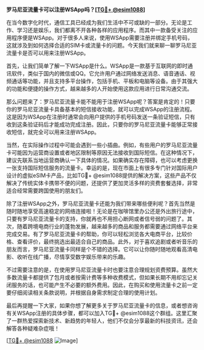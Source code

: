 **罗马尼亚流量卡可以注册WSApp吗？[[TG💪+ @esim1088](https://t.me/s/esim1088)]**

在当今数字化时代，通信工具已经成为我们生活中不可或缺的一部分。无论是工作、学习还是娱乐，我们都离不开各种各样的应用程序。而其中一款备受关注的应用程序便是WSApp。对于很多人来说，使用WSApp需要注册并绑定手机号码，这就涉及到如何选择合适的SIM卡或流量卡的问题。今天我们就来聊一聊罗马尼亚流量卡是否可以用来注册WSApp。

首先，让我们简单了解一下WSApp是什么。WSApp是一款基于互联网的即时通讯软件，类似于国内的微信或QQ。它允许用户通过网络发送消息、语音通话、视频通话等功能，并且支持多平台操作，包括手机、平板和电脑等设备。由于其强大的功能和便捷的操作方式，越来越多的人开始使用这款应用进行日常沟通交流。

那么问题来了：罗马尼亚流量卡能不能用于注册WSApp呢？答案是肯定的！只要你的罗马尼亚流量卡具备基本的短信接收功能，就可以完成WSApp的注册流程。这是因为WSApp在注册时通常会向用户提供的手机号码发送一条验证短信，只有收到这条验证码后才能成功完成注册。因此，只要你的罗马尼亚流量卡能够正常接收短信，就完全可以用来注册WSApp。

当然，在实际操作过程中可能会遇到一些小插曲。例如，有些用户的罗马尼亚流量卡可能因为运营商设置或者地区限制等原因无法接收到国际短信。在这种情况下，建议先联系当地运营商确认一下具体的情况。如果确实存在障碍，也可以考虑更换一张支持国际短信服务的流量卡。幸运的是，现在市面上有很多专门针对国际用户设计的虚拟eSIM卡产品，比如TG💪+ @esim1088提供的解决方案，这些产品不仅解决了传统实体卡携带不便的问题，还提供了更加灵活多样的资费套餐选择，非常适合经常需要跨国使用的朋友们。

除了注册WSApp之外，罗马尼亚流量卡还能为我们带来哪些便利呢？首先当然是随时随地享受高速稳定的网络连接啦！无论是在咖啡馆里办公还是外出旅行途中，只要有罗马尼亚流量卡的支持，你就再也不用担心断网或者信号弱的问题了。其次，随着跨境电商行业的蓬勃发展，越来越多的商品和服务都需要通过网络平台来完成交易。有了罗马尼亚流量卡的帮助，你可以轻松浏览各大电商平台，比较价格、查看评价，最终挑选出最适合自己的商品。此外，对于喜欢追剧或者听音乐的朋友而言，罗马尼亚流量卡同样是个不错的选择。它可以让你随时随地观看高清电影、收听在线广播，尽情享受数字娱乐带来的乐趣。

不过需要注意的是，在使用罗马尼亚流量卡时也要注意合理规划资费预算。虽然大多数流量卡都提供了包月或者按需计费等多种收费模式，但如果长期不用却忘记关闭服务的话，也可能产生不必要的额外费用。因此，在购买和使用流量卡之前一定要仔细阅读相关条款说明，并根据自身需求制定合理的使用计划。

最后再提醒一下大家，如果你想了解更多关于罗马尼亚流量卡的信息，或者想咨询有关WSApp注册的具体步骤，都可以加入TG💪+ @esim1088这个群组。这里汇聚了一群热爱探索新技术、新趋势的年轻人，他们不仅会分享最新的科技资讯，还会解答各种疑难杂症哦！

[[TG💪+ @esim1088](https://t.me/s/esim1088) ![Image](https://i.postimg.cc/4NQfJmqS/Snipaste-2025-05-13-00-14-12.png)]